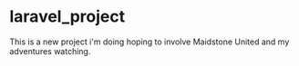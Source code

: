 # laravel_project
This is a new project i'm doing hoping to involve Maidstone United and my adventures watching.
